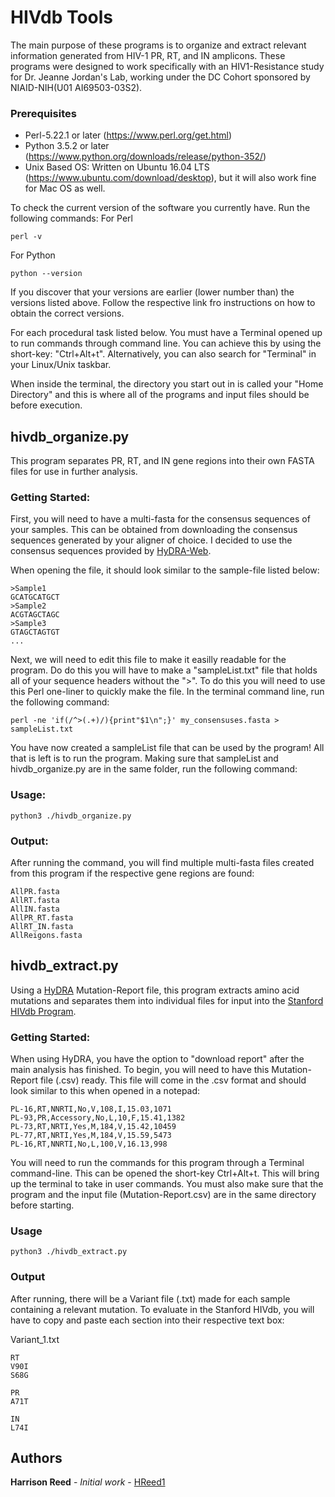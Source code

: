 
# HIVdb Tools

The main purpose of these programs is to organize and extract relevant information generated from HIV-1 PR, RT, and IN amplicons. These programs were designed to work specifically with an HIV1-Resistance study for Dr. Jeanne Jordan's Lab, working under the DC Cohort sponsored by NIAID-NIH(U01 AI69503-03S2).

### Prerequisites

 - Perl-5.22.1 or later (https://www.perl.org/get.html)
 - Python 3.5.2 or later  (https://www.python.org/downloads/release/python-352/)
 - Unix Based OS: Written on Ubuntu 16.04 LTS (https://www.ubuntu.com/download/desktop), but it will also work fine for Mac OS as well.
 
 To check the current version of the software you currently have. Run the following commands:
 For Perl
 
    perl -v

For Python

    python --version

If you discover that your versions are earlier (lower number than) the versions listed above. Follow the respective link fro instructions on how to obtain the correct versions.

For each procedural task listed below. You must have a Terminal opened up to run commands through command line. You can achieve this by using the short-key: "Ctrl+Alt+t". Alternatively, you can also search for "Terminal" in your Linux/Unix taskbar. 

When inside the terminal, the directory you start out in is called your "Home Directory" and this is where all of the programs and input files should be before execution. 
## hivdb_organize.py
This program separates PR, RT, and IN gene regions into their own FASTA files for use in further analysis.

### Getting Started:
First, you will need to have a multi-fasta for the consensus sequences of your samples. This can be obtained from downloading the consensus sequences generated by your aligner of choice. I decided to use the consensus sequences provided by [HyDRA-Web](https://hydra.canada.ca/).

When opening the file, it should look similar to the sample-file listed below:

```
>Sample1
GCATGCATGCT
>Sample2
ACGTAGCTAGC
>Sample3
GTAGCTAGTGT
...
```

Next, we will need to edit this file to make it easilly readable for the program. Do do this you will have to make a "sampleList.txt" file that holds all of your sequence headers without the ">". To do this you will need to use this Perl one-liner to quickly make the file. In the terminal command line, run the following command:

```
perl -ne 'if(/^>(.+)/){print"$1\n";}' my_consensuses.fasta > sampleList.txt
```

You have now created a sampleList file that can be used by the program! All that is left is to run the program. Making sure that sampleList and hivdb_organize.py are in the same folder, run the following command:
### Usage:

```
python3 ./hivdb_organize.py
```

### Output:

After running the command, you will find multiple multi-fasta files created from this program if the respective gene regions are found:
```
AllPR.fasta
AllRT.fasta
AllIN.fasta
AllPR_RT.fasta
AllRT_IN.fasta
AllReigons.fasta
```

## hivdb_extract.py
Using a [HyDRA](https://hydra.canada.ca/)  Mutation-Report file, this program extracts amino acid mutations and separates them into individual files for input into the [Stanford HIVdb Program](https://hivdb.stanford.edu/hivdb/by-mutations/).

### Getting Started:
When using HyDRA, you have the option to "download report" after the main analysis has finished. To begin, you will need to have this Mutation-Report file (.csv) ready.  This file will come in the .csv format and should look similar to this when opened in a notepad:
```
PL-16,RT,NNRTI,No,V,108,I,15.03,1071
PL-93,PR,Accessory,No,L,10,F,15.41,1382
PL-73,RT,NRTI,Yes,M,184,V,15.42,10459
PL-77,RT,NRTI,Yes,M,184,V,15.59,5473
PL-16,RT,NNRTI,No,L,100,V,16.13,998
```
You will need to run the commands for this program through a Terminal command-line. This can be opened the short-key Ctrl+Alt+t. This will bring up the terminal to take in user commands. You must also make sure that the program and the input file (Mutation-Report.csv) are in the same directory before starting. 
### Usage
```
python3 ./hivdb_extract.py
```

### Output
After running, there will be a Variant file (.txt) made for each sample containing a relevant mutation. To evaluate in the Stanford HIVdb, you will have to copy and paste each section into their respective text box:

Variant_1.txt
```
RT
V90I
S68G

PR
A71T

IN
L74I
```

## Authors

**Harrison Reed** - *Initial work* - [HReed1](https://github.com/HReed1)

